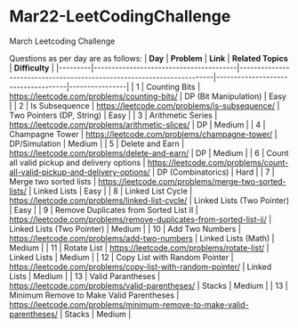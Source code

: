 # Mar22-LeetCodingChallenge
March Leetcoding Challenge

Questions as per day are as follows:
| **Day** | **Problem**                            | **Link**                                                              | **Related Topics**                 | **Difficulty** |
|---------|----------------------------------------|-----------------------------------------------------------------------|------------------------------------|----------------|
| 1       | Counting Bits        | https://leetcode.com/problems/counting-bits/        | DP (Bit Manipulation)                        | Easy           |
| 2       | Is Subsequence        | https://leetcode.com/problems/is-subsequence/        | Two Pointers (DP, String)                       | Easy           |
| 3       | Arithmetic Series        | https://leetcode.com/problems/arithmetic-slices/        | DP                       | Medium           |
| 4       | Champagne Tower        | https://leetcode.com/problems/champagne-tower/       | DP/Simulation                       | Medium           |
| 5       | Delete and Earn       | https://leetcode.com/problems/delete-and-earn/       | DP                     | Medium           |
| 6       | Count all valid pickup and delivery options       | https://leetcode.com/problems/count-all-valid-pickup-and-delivery-options/       | DP (Combinatorics)                     | Hard           |
| 7       | Merge two sorted lists     | https://leetcode.com/problems/merge-two-sorted-lists/       | Linked Lists                   | Easy           |
| 8       | Linked List Cycle    | https://leetcode.com/problems/linked-list-cycle/      | Linked Lists (Two Pointer)                | Easy           |
| 9       | Remove Duplicates from Sorted List II    | https://leetcode.com/problems/remove-duplicates-from-sorted-list-ii/      | Linked Lists (Two Pointer)                | Medium           |
| 10       | Add Two Numbers    | https://leetcode.com/problems/add-two-numbers      | Linked Lists (Math)                | Medium           |
| 11 | Rotate List | https://leetcode.com/problems/rotate-list/      | Linked Lists | Medium |
| 12 | Copy List with Random Pointer | https://leetcode.com/problems/copy-list-with-random-pointer/      | Linked Lists | Medium |
| 13 | Valid Parantheses | https://leetcode.com/problems/valid-parentheses/ | Stacks | Medium |
| 13 | Minimum Remove to Make Valid Parentheses | https://leetcode.com/problems/minimum-remove-to-make-valid-parentheses/ | Stacks | Medium |
